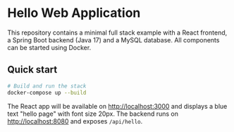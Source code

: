 # Hello Web Application

This repository contains a minimal full stack example with a React
frontend, a Spring Boot backend (Java 17) and a MySQL database.  All
components can be started using Docker.

## Quick start

```bash
# Build and run the stack
docker-compose up --build
```

The React app will be available on <http://localhost:3000> and displays a
blue text "hello page" with font size 20px. The backend runs on
<http://localhost:8080> and exposes `/api/hello`.
